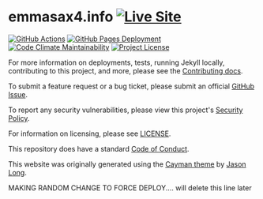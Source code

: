 # emmasax4.info [![Live Site](https://img.shields.io/website?label=https%3A%2F%2Femmasax4.info&url=https%3A%2F%2Femmasax4.info)](https://emmasax4.info)

[![GitHub Actions](https://img.shields.io/github/workflow/status/emmasax4/emmasax4.info/Release?label=github%20actions%20build)](https://github.com/emmasax4/emmasax4.info/actions?query=workflow%3ARelease)
[![GitHub Pages Deployment](https://img.shields.io/github/deployments/emmasax4/emmasax4.info/github-pages?label=github%20pages%20deployment)](https://github.com/emmasax4/emmasax4.info/deployments)
[![Code Climate Maintainability](https://img.shields.io/codeclimate/maintainability/emmasax4/emmasax4.info?label=code%20climate%20maintainability)](https://codeclimate.com/github/emmasax4/emmasax4.info/maintainability)
[![Project License](https://img.shields.io/github/license/emmasax4/emmasax4.info?label=project%20license)](https://github.com/emmasax4/emmasax4.info/blob/main/LICENSE)

For more information on deployments, tests, running Jekyll locally, contributing to this project, and more, please see the  [Contributing docs](https://github.com/emmasax4/emmasax4.info/blob/main/.github/contributing.md).

To submit a feature request or a bug ticket, please submit an official [GitHub Issue](https://github.com/emmasax4/emmasax4.info/issues/new/choose).

To report any security vulnerabilities, please view this project's [Security Policy](https://github.com/emmasax4/emmasax4.info/security/policy).

For information on licensing, please see [LICENSE](https://github.com/emmasax4/emmasax4.info/blob/main/LICENSE).

This repository does have a standard [Code of Conduct](https://github.com/emmasax4/emmasax4.info/blob/main/.github/code_of_conduct.md).

This website was originally generated using the [Cayman theme](https://github.com/jasonlong/cayman-theme) by [Jason Long](https://twitter.com/jasonlong).

MAKING RANDOM CHANGE TO FORCE DEPLOY.... will delete this line later
